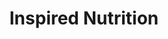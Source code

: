 ---
title: "Inspired Nutrition"
url: /saint-marys/inspired-nutrition/
shop: nutrition supplements
---